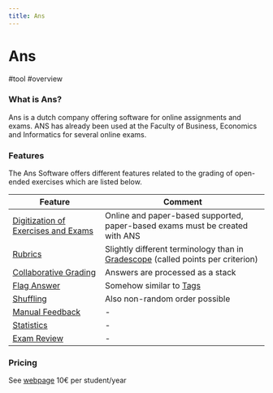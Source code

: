 ```yaml
---
title: Ans
---
```


# Ans

#tool #overview

### What is Ans?

Ans is a dutch company offering software for online assignments and exams. ANS has already been used at the Faculty of Business, Economics and Informatics for several online exams.

### Features

The Ans Software offers different features related to the grading of open-ended exercises which are listed below.

| Feature                                                                              | Comment                                                                                                      |
| ------------------------------------------------------------------------------------ | ------------------------------------------------------------------------------------------------------------ |
| [Digitization of Exercises and Exams](research/features/definitions/Digitization.md) | Online and paper-based supported, paper-based exams must be created with ANS                                 |
| [Rubrics](research/features/definitions/Rubrics)                                     | Slightly different terminology than in [Gradescope](research/tools/Gradescope) (called points per criterion) |
| [Collaborative Grading](research/features/definitions/Collaboration.md)              | Answers are processed as a stack                                                                             |
| [Flag Answer](research/features/definitions/Flag-Answer)                             | Somehow similar to [Tags](research/features/definitions/Tags)                                                |
| [Shuffling](research/features/definitions/Shuffling)                                 | Also non-random order possible                                                                               |
| [Manual Feedback](research/features/definitions/Manual-Feedback)                     | -                                                                                                            |
| [Statistics](research/features/definitions/Statistics)                               | -                                                                                                            |
| [Exam Review](research/features/definitions/Exam-Review)                             | -                                                                                                            |

### Pricing

See [webpage](https://ans.app/pricing)
10€ per student/year
